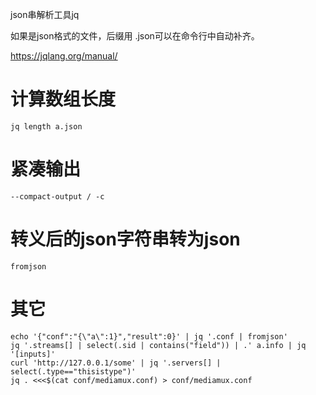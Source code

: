 json串解析工具jq

如果是json格式的文件，后缀用 .json可以在命令行中自动补齐。

https://jqlang.org/manual/

# 计算数组长度

```
jq length a.json
```

# 紧凑输出

```
--compact-output / -c
```

# 转义后的json字符串转为json

```
fromjson
```



# 其它

```
echo '{"conf":"{\"a\":1}","result":0}' | jq '.conf | fromjson'
jq '.streams[] | select(.sid | contains("field")) | .' a.info | jq '[inputs]'
curl 'http://127.0.0.1/some' | jq '.servers[] | select(.type=="thisistype")'
jq . <<<$(cat conf/mediamux.conf) > conf/mediamux.conf

```

